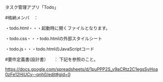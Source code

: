 タスク管理アプリ「Todo」



#格納メンバ　： 

・todo.html・・・起動時に開くファイルとなります。

・todo.css・・・todo.htmlの外部スタイルシート

・todo.js・・・todo.htmlのJavaScriptコード



#要件定義書(設計書） 　： 下記を参照のこと。

https://docs.google.com/spreadsheets/d/1puPPP2S_v9aCRtz2C1egsSyHoa0zFe12HiUCv--qnh0/edit#gid=0

